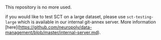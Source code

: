 This repository is no more used.

<span class="x x-first x-last">if you would like </span>to <span class="x x-first x-last">test SCT on a large dataset, please use `sct-testing-large` which is available in our internal git-annex server. More information [here](</span>https://github.com/neuropoly/data-management/blob/master/internal-server.md<span class="x x-first x-last">).</span>
